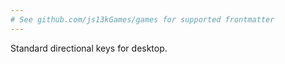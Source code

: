 ```yaml
---
# See github.com/js13kGames/games for supported frontmatter
---
```

Standard directional keys for desktop.